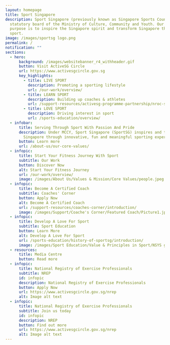 ```yaml
---
layout: homepage
title: Sport Singapore
description: Sport Singapore (previously known as Singapore Sports Council) is a
  statutory board of the Ministry of Culture, Community and Youth. Our core
  purpose is to inspire the Singapore spirit and transform Singapore through
  sport.
image: /images/sportsg logo.png
permalink: /
notification: ""
sections:
  - hero:
      background: /images/websitebanner_r4_withheader.gif
      button: Visit ActiveSG Circle
      url: https://www.activesgcircle.gov.sg
      key_highlights:
        - title: LIVE SPORT
          description: Promoting a sporting lifestyle
          url: /our-work/overview/
        - title: LEARN SPORT
          description: Building up coaches & athletes
          url: /support-resources/activesg-programme-partnership/nroc-sports/
        - title: LOVE SPORT
          description: Driving interest in sport
          url: /sports-education/overview/
  - infobar:
      title: Serving Through Sport With Passion And Pride
      description: Under MCCY, Sport Singapore (SportSG) inspires and transforms
        Singapore through innovative, fun and meaningful sporting experiences.
      button: Learn more
      url: /about-us/our-core-values/
  - infopic:
      title: Start Your Fitness Journey With Sport
      subtitle: Our Work
      button: Discover Now
      alt: Start Your Fitness Journey
      url: /our-work/overview/
      image: /images/About Us/Values & Mission/Core Values/people.jpeg
  - infopic:
      title: Become A Certified Coach
      subtitle: Coaches' Corner
      button: Apply Now
      alt: Become A Certified Coach
      url: /support-resources/coaches-corner/introduction/
      image: /images/Support/Coache's Corner/Featured Coach/Picture1.jpeg
  - infopic:
      title: Develop A Love For Sport
      subtitle: Sport Education
      button: Learn More
      alt: Develop A Love For Sport
      url: /sports-education/history-of-sportsg/introduction/
      image: /images/Sport Education/Value & Principles in Sport/NSYS generic.jpeg
  - resources:
      title: Media Centre
      button: Read more
  - infopic:
      title: National Registry of Exercise Professionals
      subtitle: NREP
      id: infopic
      description: National Registry of Exercise Professionals
      button: Apply Now
      url: https://www.activesgcircle.gov.sg/nrep
      alt: Image alt text
  - infopic:
      title: National Registry of Exercise Professionals
      subtitle: Join us today
      id: infopic
      description: NREP
      button: Find out more
      url: https://www.activesgcircle.gov.sg/nrep
      alt: Image alt text
---
```


